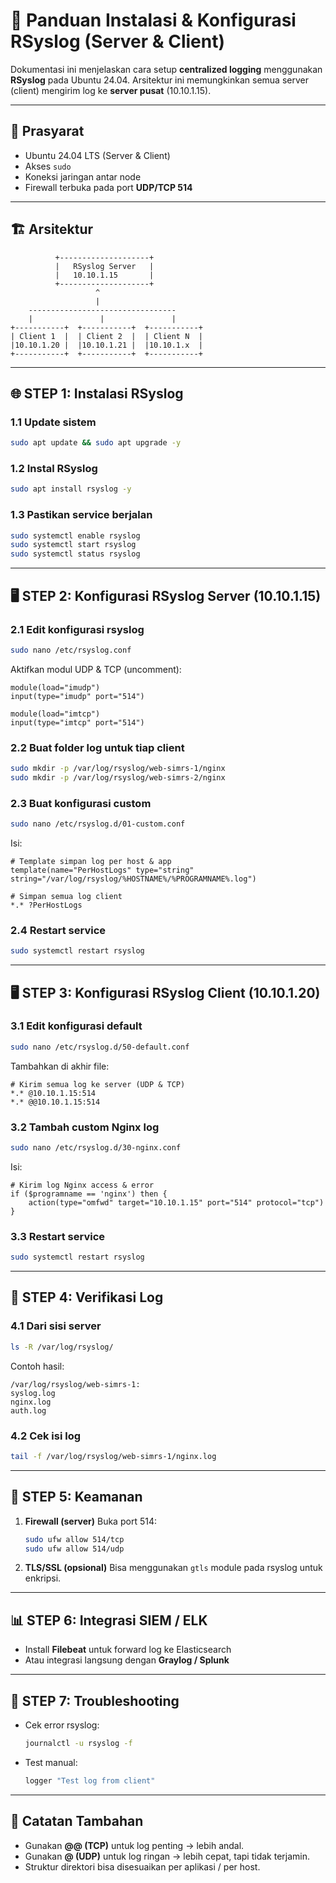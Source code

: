 # 📑 Panduan Instalasi & Konfigurasi RSyslog (Server & Client)

Dokumentasi ini menjelaskan cara setup **centralized logging** menggunakan **RSyslog** pada Ubuntu 24.04.
Arsitektur ini memungkinkan semua server (client) mengirim log ke **server pusat** (10.10.1.15).

---

## 🧰 Prasyarat

* Ubuntu 24.04 LTS (Server & Client)
* Akses `sudo`
* Koneksi jaringan antar node
* Firewall terbuka pada port **UDP/TCP 514**

---

## 🏗️ Arsitektur

```
          +--------------------+
          |   RSyslog Server   |
          |   10.10.1.15       |
          +--------------------+
                   ^
                   |
    ---------------------------------
    |               |               |
+-----------+  +-----------+  +-----------+
| Client 1  |  | Client 2  |  | Client N  |
|10.10.1.20 |  |10.10.1.21 |  |10.10.1.x  |
+-----------+  +-----------+  +-----------+
```

---

## 🌐 STEP 1: Instalasi RSyslog

### 1.1 Update sistem

```bash
sudo apt update && sudo apt upgrade -y
```

### 1.2 Instal RSyslog

```bash
sudo apt install rsyslog -y
```

### 1.3 Pastikan service berjalan

```bash
sudo systemctl enable rsyslog
sudo systemctl start rsyslog
sudo systemctl status rsyslog
```

---

## 🖥️ STEP 2: Konfigurasi RSyslog Server (10.10.1.15)

### 2.1 Edit konfigurasi rsyslog

```bash
sudo nano /etc/rsyslog.conf
```

Aktifkan modul UDP & TCP (uncomment):

```
module(load="imudp")
input(type="imudp" port="514")

module(load="imtcp")
input(type="imtcp" port="514")
```

### 2.2 Buat folder log untuk tiap client

```bash
sudo mkdir -p /var/log/rsyslog/web-simrs-1/nginx
sudo mkdir -p /var/log/rsyslog/web-simrs-2/nginx
```

### 2.3 Buat konfigurasi custom

```bash
sudo nano /etc/rsyslog.d/01-custom.conf
```

Isi:

```
# Template simpan log per host & app
template(name="PerHostLogs" type="string" string="/var/log/rsyslog/%HOSTNAME%/%PROGRAMNAME%.log")

# Simpan semua log client
*.* ?PerHostLogs
```

### 2.4 Restart service

```bash
sudo systemctl restart rsyslog
```

---

## 🖥️ STEP 3: Konfigurasi RSyslog Client (10.10.1.20)

### 3.1 Edit konfigurasi default

```bash
sudo nano /etc/rsyslog.d/50-default.conf
```

Tambahkan di akhir file:

```
# Kirim semua log ke server (UDP & TCP)
*.* @10.10.1.15:514
*.* @@10.10.1.15:514
```

### 3.2 Tambah custom Nginx log

```bash
sudo nano /etc/rsyslog.d/30-nginx.conf
```

Isi:

```
# Kirim log Nginx access & error
if ($programname == 'nginx') then {
    action(type="omfwd" target="10.10.1.15" port="514" protocol="tcp")
}
```

### 3.3 Restart service

```bash
sudo systemctl restart rsyslog
```

---

## 📁 STEP 4: Verifikasi Log

### 4.1 Dari sisi server

```bash
ls -R /var/log/rsyslog/
```

Contoh hasil:

```
/var/log/rsyslog/web-simrs-1:
syslog.log
nginx.log
auth.log
```

### 4.2 Cek isi log

```bash
tail -f /var/log/rsyslog/web-simrs-1/nginx.log
```

---

## 🔐 STEP 5: Keamanan

1. **Firewall (server)**
   Buka port 514:

   ```bash
   sudo ufw allow 514/tcp
   sudo ufw allow 514/udp
   ```

2. **TLS/SSL (opsional)**
   Bisa menggunakan `gtls` module pada rsyslog untuk enkripsi.

---

## 📊 STEP 6: Integrasi SIEM / ELK

* Install **Filebeat** untuk forward log ke Elasticsearch
* Atau integrasi langsung dengan **Graylog / Splunk**

---

## 🧪 STEP 7: Troubleshooting

* Cek error rsyslog:

  ```bash
  journalctl -u rsyslog -f
  ```
* Test manual:

  ```bash
  logger "Test log from client"
  ```

---

## 📌 Catatan Tambahan

* Gunakan **@@ (TCP)** untuk log penting → lebih andal.
* Gunakan **@ (UDP)** untuk log ringan → lebih cepat, tapi tidak terjamin.
* Struktur direktori bisa disesuaikan per aplikasi / per host.

